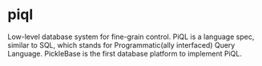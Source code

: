 # piql
Low-level database system for fine-grain control. PiQL is a language spec, similar to SQL, which stands for Programmatic(ally interfaced) Query Language. PickleBase is the first database platform to implement PiQL.
